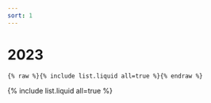 ```yaml
---
sort: 1
---
```


# 2023

```
{% raw %}{% include list.liquid all=true %}{% endraw %}
```

{% include list.liquid all=true %}
